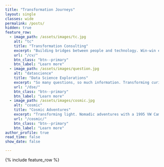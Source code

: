 ```yaml
---
title: "Transformation Journeys"
layout: single
classes: wide
permalink: /posts/
hidden: true
feature_row:
  - image_path: /assets/images/tc.jpg
    alt: "tc"
    title: "Transformation Consulting"
    excerpt: "Building bridges between people and technology. Win-win endeavors that advocate transparency, accountability, quality, and traceability. I choose to be part of the solution"
    url: "/cv/"
    btn_class: "btn--primary"
    btn_label: "Learn more"
  - image_path: /assets/images/question.jpg
    alt: "datascience"
    title: "Data Science Explorations"
    excerpt: "So many questions, so much information. Transforming curiosities in the world of data. The quest begins..."
    url: "/dse/"
    btn_class: "btn--primary"
    btn_label: "Learn more"
  - image_path: /assets/images/cosmic.jpg
    alt: "cosmic"
    title: "Cosmic Adventures"
    excerpt: "Transforming light. Nomadic adventures with a 1995 VW Campervan and a lifelong passion for the night sky realized through astro photography."
    url: "/cosmic/"
    btn_class: "btn--primary"
    btn_label: "Learn more"      
author_profile: true
read_time: false
show_date: false

---
```


{% include feature_row %}